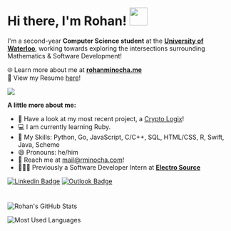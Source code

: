 # Hi there, I'm Rohan! <img src="https://raw.githubusercontent.com/MartinHeinz/MartinHeinz/master/wave.gif" height="40px">

I'm a second-year **Computer Science student** at the [**University of Waterloo**](https://cs.uwaterloo.ca/), working towards exploring the intersections surrounding Mathematics & Software Development!

🌐 Learn more about me at [**rohanminocha.me**](https://rohanminocha.me) <br>
📄 View my Resume [here](https://rohanminocha.me/resume.pdf)! <br>

![](https://komarev.com/ghpvc/?username=rohanxminocha)

**A little more about me:**
- 🤖 Have a look at my most recent project, a [Crypto Logix](https://github.com/rohanxminocha/crypto-logix/)!
- 💻 I am currently learning Ruby.
- 🤹 My Skills: Python, Go, JavaScript, C/C++, SQL, HTML/CSS, R, Swift, Java, Scheme
- 😄 Pronouns: he/him
- 💬 Reach me at [mail@rminocha.com](mailto:mail@rminocha.com)!
- 🧑🏻‍⚕️ Previously a Software Developer Intern at [**Electro Source**](https://electrosource.com/)

[![Linkedin Badge](https://img.shields.io/badge/LinkedIn-0077B5?style=for-the-badge&logo=linkedin&logoColor=white)](https://www.linkedin.com/in/rohanminocha/)
[![Outlook Badge](https://img.shields.io/badge/Outlook-0078D4?style=for-the-badge&logo=microsoft-outlook&logoColor=white)](mailto:mail@rminocha.com)

#
![Rohan's GitHub Stats](https://github-readme-stats.vercel.app/api?username=rohanxminocha&title_color=eba830&icon_color=bae67e&bg_color=171c28&text_color=f5f0e1&hide=issues&count_private=true&show_icons=true&custom_title=Rohan%27s%20GitHub%20Stats)

![Most Used Languages](https://github-readme-stats.vercel.app/api/top-langs/?username=rohanxminocha&layout=compact&langs_count=10&bg_color=171c28&text_color=f5f0e1&title_color=eba830)

<!--- rohanxminocha/rohanxminocha is a ✨ special ✨ repository because its `README.md` (this file) appears on your GitHub profile. You can click the Preview link to take a look at your changes. --->
